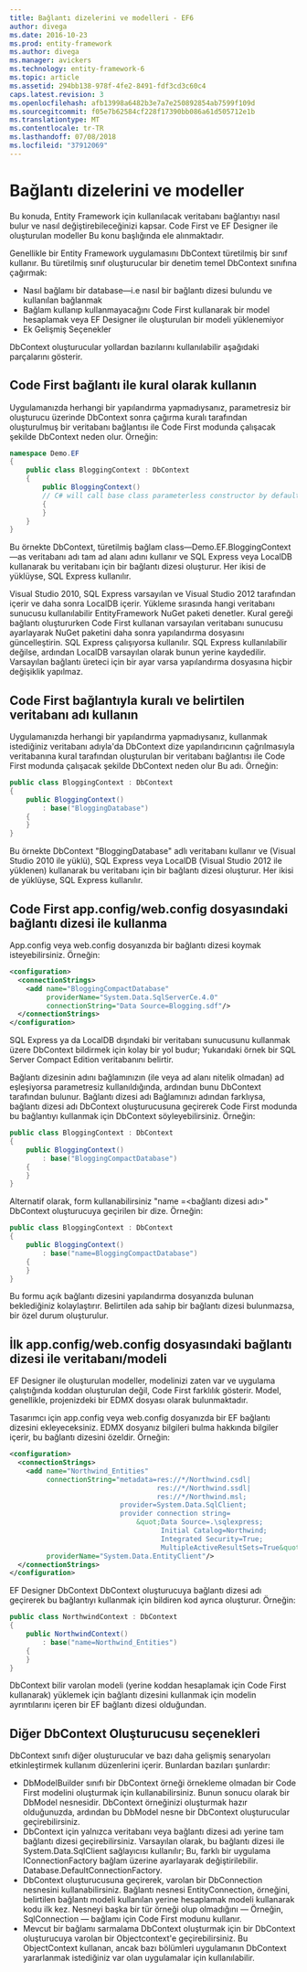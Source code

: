 ```yaml
---
title: Bağlantı dizelerini ve modelleri - EF6
author: divega
ms.date: 2016-10-23
ms.prod: entity-framework
ms.author: divega
ms.manager: avickers
ms.technology: entity-framework-6
ms.topic: article
ms.assetid: 294bb138-978f-4fe2-8491-fdf3cd3c60c4
caps.latest.revision: 3
ms.openlocfilehash: afb13998a6482b3e7a7e250892854ab7599f109d
ms.sourcegitcommit: f05e7b62584cf228f17390bb086a61d505712e1b
ms.translationtype: MT
ms.contentlocale: tr-TR
ms.lasthandoff: 07/08/2018
ms.locfileid: "37912069"
---
```

# <a name="connection-strings-and-models"></a>Bağlantı dizelerini ve modeller
Bu konuda, Entity Framework için kullanılacak veritabanı bağlantıyı nasıl bulur ve nasıl değiştirebileceğinizi kapsar. Code First ve EF Designer ile oluşturulan modeller Bu konu başlığında ele alınmaktadır.  

Genellikle bir Entity Framework uygulamasını DbContext türetilmiş bir sınıf kullanır. Bu türetilmiş sınıf oluşturucular bir denetim temel DbContext sınıfına çağırmak:  

- Nasıl bağlamı bir database—i.e nasıl bir bağlantı dizesi bulundu ve kullanılan bağlanmak  
- Bağlam kullanıp kullanmayacağını Code First kullanarak bir model hesaplamak veya EF Designer ile oluşturulan bir modeli yüklenemiyor  
- Ek Gelişmiş Seçenekler  

DbContext oluşturucular yollardan bazılarını kullanılabilir aşağıdaki parçalarını gösterir.  

## <a name="use-code-first-with-connection-by-convention"></a>Code First bağlantı ile kural olarak kullanın  

Uygulamanızda herhangi bir yapılandırma yapmadıysanız, parametresiz bir oluşturucu üzerinde DbContext sonra çağırma kuralı tarafından oluşturulmuş bir veritabanı bağlantısı ile Code First modunda çalışacak şekilde DbContext neden olur. Örneğin:  

``` csharp  
namespace Demo.EF
{
    public class BloggingContext : DbContext
    {
        public BloggingContext()
        // C# will call base class parameterless constructor by default
        {
        }
    }
}
```  

Bu örnekte DbContext, türetilmiş bağlam class—Demo.EF.BloggingContext—as veritabanı adı tam ad alanı adını kullanır ve SQL Express veya LocalDB kullanarak bu veritabanı için bir bağlantı dizesi oluşturur. Her ikisi de yüklüyse, SQL Express kullanılır.  

Visual Studio 2010, SQL Express varsayılan ve Visual Studio 2012 tarafından içerir ve daha sonra LocalDB içerir. Yükleme sırasında hangi veritabanı sunucusu kullanılabilir EntityFramework NuGet paketi denetler. Kural gereği bağlantı oluştururken Code First kullanan varsayılan veritabanı sunucusu ayarlayarak NuGet paketini daha sonra yapılandırma dosyasını güncelleştirin. SQL Express çalışıyorsa kullanılır. SQL Express kullanılabilir değilse, ardından LocalDB varsayılan olarak bunun yerine kaydedilir. Varsayılan bağlantı üreteci için bir ayar varsa yapılandırma dosyasına hiçbir değişiklik yapılmaz.  

## <a name="use-code-first-with-connection-by-convention-and-specified-database-name"></a>Code First bağlantıyla kuralı ve belirtilen veritabanı adı kullanın  

Uygulamanızda herhangi bir yapılandırma yapmadıysanız, kullanmak istediğiniz veritabanı adıyla'da DbContext dize yapılandırıcının çağrılmasıyla veritabanına kural tarafından oluşturulan bir veritabanı bağlantısı ile Code First modunda çalışacak şekilde DbContext neden olur Bu adı. Örneğin:  

``` csharp  
public class BloggingContext : DbContext
{
    public BloggingContext()
        : base("BloggingDatabase")
    {
    }
}
```  

Bu örnekte DbContext "BloggingDatabase" adlı veritabanı kullanır ve (Visual Studio 2010 ile yüklü), SQL Express veya LocalDB (Visual Studio 2012 ile yüklenen) kullanarak bu veritabanı için bir bağlantı dizesi oluşturur. Her ikisi de yüklüyse, SQL Express kullanılır.  

## <a name="use-code-first-with-connection-string-in-appconfigwebconfig-file"></a>Code First app.config/web.config dosyasındaki bağlantı dizesi ile kullanma  

App.config veya web.config dosyanızda bir bağlantı dizesi koymak isteyebilirsiniz. Örneğin:  

``` xml  
<configuration>
  <connectionStrings>
    <add name="BloggingCompactDatabase"
         providerName="System.Data.SqlServerCe.4.0"
         connectionString="Data Source=Blogging.sdf"/>
  </connectionStrings>
</configuration>
```  

SQL Express ya da LocalDB dışındaki bir veritabanı sunucusunu kullanmak üzere DbContext bildirmek için kolay bir yol budur; Yukarıdaki örnek bir SQL Server Compact Edition veritabanını belirtir.  

Bağlantı dizesinin adını bağlamınızın (ile veya ad alanı nitelik olmadan) ad eşleşiyorsa parametresiz kullanıldığında, ardından bunu DbContext tarafından bulunur. Bağlantı dizesi adı Bağlamınızı adından farklıysa, bağlantı dizesi adı DbContext oluşturucusuna geçirerek Code First modunda bu bağlantıyı kullanmak için DbContext söyleyebilirsiniz. Örneğin:  

``` csharp  
public class BloggingContext : DbContext
{
    public BloggingContext()
        : base("BloggingCompactDatabase")
    {
    }
}
```  

Alternatif olarak, form kullanabilirsiniz "name =\<bağlantı dizesi adı\>" DbContext oluşturucuya geçirilen bir dize. Örneğin:  

``` csharp  
public class BloggingContext : DbContext
{
    public BloggingContext()
        : base("name=BloggingCompactDatabase")
    {
    }
}
```  

Bu formu açık bağlantı dizesini yapılandırma dosyanızda bulunan beklediğiniz kolaylaştırır. Belirtilen ada sahip bir bağlantı dizesi bulunmazsa, bir özel durum oluşturulur.  

## <a name="databasemodel-first-with-connection-string-in-appconfigwebconfig-file"></a>İlk app.config/web.config dosyasındaki bağlantı dizesi ile veritabanı/modeli  

EF Designer ile oluşturulan modeller, modelinizi zaten var ve uygulama çalıştığında koddan oluşturulan değil, Code First farklılık gösterir. Model, genellikle, projenizdeki bir EDMX dosyası olarak bulunmaktadır.  

Tasarımcı için app.config veya web.config dosyanızda bir EF bağlantı dizesini ekleyeceksiniz. EDMX dosyanız bilgileri bulma hakkında bilgiler içerir, bu bağlantı dizesini özeldir. Örneğin:  

``` xml  
<configuration>  
  <connectionStrings>  
    <add name="Northwind_Entities"  
         connectionString="metadata=res://*/Northwind.csdl|  
                                    res://*/Northwind.ssdl|  
                                    res://*/Northwind.msl;  
                           provider=System.Data.SqlClient;  
                           provider connection string=  
                               &quot;Data Source=.\sqlexpress;  
                                     Initial Catalog=Northwind;  
                                     Integrated Security=True;  
                                     MultipleActiveResultSets=True&quot;"  
         providerName="System.Data.EntityClient"/>  
  </connectionStrings>  
</configuration>
```  

EF Designer DbContext DbContext oluşturucuya bağlantı dizesi adı geçirerek bu bağlantıyı kullanmak için bildiren kod ayrıca oluşturur. Örneğin:  

``` csharp  
public class NorthwindContext : DbContext
{
    public NorthwindContext()
        : base("name=Northwind_Entities")
    {
    }
}
```  

DbContext bilir varolan modeli (yerine koddan hesaplamak için Code First kullanarak) yüklemek için bağlantı dizesini kullanmak için modelin ayrıntılarını içeren bir EF bağlantı dizesi olduğundan.  

## <a name="other-dbcontext-constructor-options"></a>Diğer DbContext Oluşturucusu seçenekleri  

DbContext sınıfı diğer oluşturucular ve bazı daha gelişmiş senaryoları etkinleştirmek kullanım düzenlerini içerir. Bunlardan bazıları şunlardır:  

- DbModelBuilder sınıfı bir DbContext örneği örnekleme olmadan bir Code First modelini oluşturmak için kullanabilirsiniz. Bunun sonucu olarak bir DbModel nesnesidir. DbContext örneğinizi oluşturmak hazır olduğunuzda, ardından bu DbModel nesne bir DbContext oluşturucular geçirebilirsiniz.  
- DbContext için yalnızca veritabanı veya bağlantı dizesi adı yerine tam bağlantı dizesi geçirebilirsiniz. Varsayılan olarak, bu bağlantı dizesi ile System.Data.SqlClient sağlayıcısı kullanılır; Bu, farklı bir uygulama IConnectionFactory bağlam üzerine ayarlayarak değiştirilebilir. Database.DefaultConnectionFactory.  
- DbContext oluşturucusuna geçirerek, varolan bir DbConnection nesnesini kullanabilirsiniz. Bağlantı nesnesi EntityConnection, örneğini, belirtilen bağlantı modeli kullanılan yerine hesaplamak modeli kullanarak kodu ilk kez. Nesneyi başka bir tür örneği olup olmadığını — Örneğin, SqlConnection — bağlamı için Code First modunu kullanır.  
- Mevcut bir bağlamı sarmalama DbContext oluşturmak için bir DbContext oluşturucuya varolan bir Objectcontext'e geçirebilirsiniz. Bu ObjectContext kullanan, ancak bazı bölümleri uygulamanın DbContext yararlanmak istediğiniz var olan uygulamalar için kullanılabilir.  

